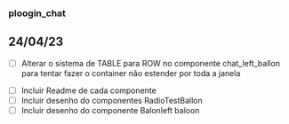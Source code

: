 ### ploogin_chat

## 24/04/23

* [ ]  Alterar o sistema de TABLE para ROW no componente chat_left_ballon para tentar fazer o container não estender por toda a janela
- [ ]  Incluir Readme de cada componente
- [ ]  Incluir desenho do componentes RadioTestBallon
- [ ]  Incluir desenho do componente Balonleft baloon
